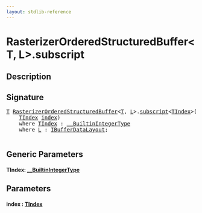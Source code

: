```yaml
---
layout: stdlib-reference
---
```


# RasterizerOrderedStructuredBuffer\<T, L\>\.subscript

## Description





## Signature 

<pre>
<a href="../index.html#typeparam-T" class="code_type">T</a> <a href="../index.html" class="code_type">RasterizerOrderedStructuredBuffer</a>&lt;<a href="../index.html#typeparam-T" class="code_type">T</a>, <a href="../index.html#typeparam-L" class="code_type">L</a>&gt;.<a href=".html">subscript</a>&lt;<a href=".html#typeparam-TIndex" class="code_type">TIndex</a>&gt;(
    <a href=".html#typeparam-TIndex" class="code_type">TIndex</a> <a href=".html#decl-index" class="code_param">index</a>)
    <span class='code_keyword'>where</span> <a href=".html#typeparam-TIndex" class="code_type">TIndex</a> : <a href="../../../interfaces/0_builtinintegertype-029g/index.html" class="code_type">__BuiltinIntegerType</a>
    <span class='code_keyword'>where</span> <a href="../index.html#typeparam-L" class="code_type">L</a> : <a href="../../../interfaces/ibufferdatalayout-017b/index.html" class="code_type">IBufferDataLayout</a>;

</pre>

## Generic Parameters

####  <a id="typeparam-TIndex"></a>TIndex: [\_\_BuiltinIntegerType](../../../interfaces/0_builtinintegertype-029g/index.html)

## Parameters

####  <a id="decl-index"></a>index  : [TIndex](.html#typeparam-TIndex)

